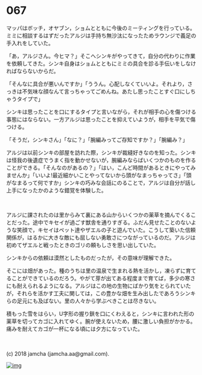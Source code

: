 # 067

マッパはボッチ，オヤブン，ショムとともに今後のミーティングを行っている。ミミに相談するはずだったアルジは手持ち無沙汰になったためラウンジで義足の手入れをしていた。  

「あ，アルジさん。今ヒマ？」そこへシンキがやってきて，自分の代わりに作業を依頼してきた。シンキ自身はショムとともにミミの具合を診る手伝いをしなければならないからだ。  

「そんなに具合が悪いんですか」「ううん。心配しなくていいよ。それより，さっきは不気味な顔なんて言っちゃってごめんね。あたし思ったことすぐ口にしちゃうタイプで」  

シンキは思ったことを口にするタイプと言いながら，それが相手の心を傷つける事態にはならない。一方アルジは思ったことを抑えていようが，相手を平気で傷つける。  

「そうだ，シンキさん」「なに？」「腕編みってご存知ですか？」「腕編み？」  

アルジは以前シンキの部屋を訪れた際，シンキが裁縫好きなのを知った。シンキは怪我の後遺症でうまく指を動かせないが，腕編みならばいくつかのものを作ることができる。「そんなのがあるの？」「はい，こんど時間があるときにやってみませんか」「いいよ!最近細かいことやってないから頭がなまっちゃってさ」「頭がなまるって何ですか」シンキの巧みな会話にのることで，アルジは自分が話し上手になったかのような錯覚を体験した。  

<br>  

アルジに課されたのは里からみて裏にある山からいくつかの薬草を摘んでくることだった。途中でキセイが過ごす獣舎を通りすぎる。ふだん見せたことのないような笑顔で，キセイはペット達やザエルの子と遊んでいた。こうして築いた信頼関係が，はるかに大きな敵にも屈しない勇敢さにつながっているのだ。アルジは初めてザエルと戦ったときのゴリの頼もしさを思い出していた。  

シンキからの依頼は漠然としたものだったが，その意味が理解できた。  

そこには畑があった。種のうちは里の温泉で生まれる熱を活かし，凍らずに育てることができているのだろう。やがて芽が出てある程度まで育てば，多少の寒さにも耐えられるようになる。アルジはこの地の生物にばかり気をとられていたが，それらを活かす工夫に関しては，この豊かな畑を生み出したであろうシンキらの足元にも及ばない。里の人々から学ぶべきことは尽きない。  

積もった雪をはらい，U字形の握り鋏を口にくわえると，シンキに言われた形の薬草を切ってカゴに入れてゆく。腕が使えないため，腰に激しい負担がかかる。痛みを耐えてカゴが一杯になる頃には夕方になっていた。  

<br>  
<br>  
(c) 2018 jamcha (jamcha.aa@gmail.com).  

[![img](http://i.creativecommons.org/l/by-nc-sa/4.0/88x31.png)](http://creativecommons.org/licenses/by-nc-sa/4.0/deed)